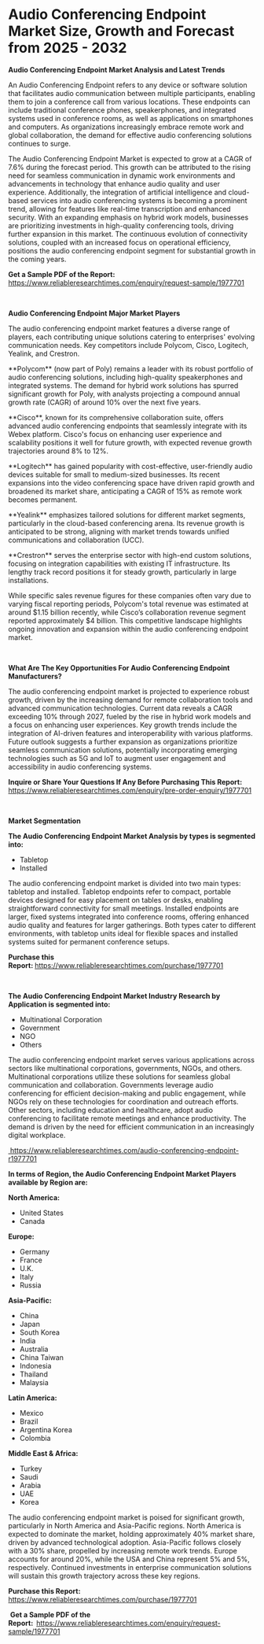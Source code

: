<p><h1>Audio Conferencing Endpoint Market Size, Growth and Forecast from 2025 - 2032</h1></p><p><strong>Audio Conferencing Endpoint Market Analysis and Latest Trends</strong></p>
<p><p>An Audio Conferencing Endpoint refers to any device or software solution that facilitates audio communication between multiple participants, enabling them to join a conference call from various locations. These endpoints can include traditional conference phones, speakerphones, and integrated systems used in conference rooms, as well as applications on smartphones and computers. As organizations increasingly embrace remote work and global collaboration, the demand for effective audio conferencing solutions continues to surge.</p><p>The Audio Conferencing Endpoint Market is expected to grow at a CAGR of 7.6% during the forecast period. This growth can be attributed to the rising need for seamless communication in dynamic work environments and advancements in technology that enhance audio quality and user experience. Additionally, the integration of artificial intelligence and cloud-based services into audio conferencing systems is becoming a prominent trend, allowing for features like real-time transcription and enhanced security. With an expanding emphasis on hybrid work models, businesses are prioritizing investments in high-quality conferencing tools, driving further expansion in this market. The continuous evolution of connectivity solutions, coupled with an increased focus on operational efficiency, positions the audio conferencing endpoint segment for substantial growth in the coming years.</p></p>
<p><strong>Get a Sample PDF of the Report:&nbsp;</strong> <a href="https://www.reliableresearchtimes.com/enquiry/request-sample/1977701?utm_campaign=3325&utm_medium=2&utm_source=Github&utm_content=ia&utm_term=12042025&utm_id=audio-conferencing-endpoint">https://www.reliableresearchtimes.com/enquiry/request-sample/1977701</a></p>
<p>&nbsp;</p>
<p><strong>Audio Conferencing Endpoint Major Market Players</strong></p>
<p><p>The audio conferencing endpoint market features a diverse range of players, each contributing unique solutions catering to enterprises' evolving communication needs. Key competitors include Polycom, Cisco, Logitech, Yealink, and Crestron. </p><p>**Polycom** (now part of Poly) remains a leader with its robust portfolio of audio conferencing solutions, including high-quality speakerphones and integrated systems. The demand for hybrid work solutions has spurred significant growth for Poly, with analysts projecting a compound annual growth rate (CAGR) of around 10% over the next five years.</p><p>**Cisco**, known for its comprehensive collaboration suite, offers advanced audio conferencing endpoints that seamlessly integrate with its Webex platform. Cisco's focus on enhancing user experience and scalability positions it well for future growth, with expected revenue growth trajectories around 8% to 12%.</p><p>**Logitech** has gained popularity with cost-effective, user-friendly audio devices suitable for small to medium-sized businesses. Its recent expansions into the video conferencing space have driven rapid growth and broadened its market share, anticipating a CAGR of 15% as remote work becomes permanent.</p><p>**Yealink** emphasizes tailored solutions for different market segments, particularly in the cloud-based conferencing arena. Its revenue growth is anticipated to be strong, aligning with market trends towards unified communications and collaboration (UCC).</p><p>**Crestron** serves the enterprise sector with high-end custom solutions, focusing on integration capabilities with existing IT infrastructure. Its lengthy track record positions it for steady growth, particularly in large installations.</p><p>While specific sales revenue figures for these companies often vary due to varying fiscal reporting periods, Polycom's total revenue was estimated at around $1.15 billion recently, while Cisco’s collaboration revenue segment reported approximately $4 billion. This competitive landscape highlights ongoing innovation and expansion within the audio conferencing endpoint market.</p></p>
<p>&nbsp;</p>
<p><strong>What Are The Key Opportunities For Audio Conferencing Endpoint Manufacturers?</strong></p>
<p><p>The audio conferencing endpoint market is projected to experience robust growth, driven by the increasing demand for remote collaboration tools and advanced communication technologies. Current data reveals a CAGR exceeding 10% through 2027, fueled by the rise in hybrid work models and a focus on enhancing user experiences. Key growth trends include the integration of AI-driven features and interoperability with various platforms. Future outlook suggests a further expansion as organizations prioritize seamless communication solutions, potentially incorporating emerging technologies such as 5G and IoT to augment user engagement and accessibility in audio conferencing systems.</p></p>
<p><strong>Inquire or Share Your Questions If Any Before Purchasing This Report:</strong> <a href="https://www.reliableresearchtimes.com/enquiry/pre-order-enquiry/1977701?utm_campaign=3325&utm_medium=2&utm_source=Github&utm_content=ia&utm_term=12042025&utm_id=audio-conferencing-endpoint">https://www.reliableresearchtimes.com/enquiry/pre-order-enquiry/1977701</a></p>
<p>&nbsp;</p>
<p><strong>Market Segmentation</strong></p>
<p><strong>The Audio Conferencing Endpoint Market Analysis by types is segmented into:</strong></p>
<p><ul><li>Tabletop</li><li>Installed</li></ul></p>
<p><p>The audio conferencing endpoint market is divided into two main types: tabletop and installed. Tabletop endpoints refer to compact, portable devices designed for easy placement on tables or desks, enabling straightforward connectivity for small meetings. Installed endpoints are larger, fixed systems integrated into conference rooms, offering enhanced audio quality and features for larger gatherings. Both types cater to different environments, with tabletop units ideal for flexible spaces and installed systems suited for permanent conference setups.</p></p>
<p><strong>Purchase this Report:&nbsp;</strong><a href="https://www.reliableresearchtimes.com/purchase/1977701?utm_campaign=3325&utm_medium=2&utm_source=Github&utm_content=ia&utm_term=12042025&utm_id=audio-conferencing-endpoint">https://www.reliableresearchtimes.com/purchase/1977701</a></p>
<p>&nbsp;</p>
<p><strong>The Audio Conferencing Endpoint Market Industry Research by Application is segmented into:</strong></p>
<p><ul><li>Multinational Corporation</li><li>Government</li><li>NGO</li><li>Others</li></ul></p>
<p><p>The audio conferencing endpoint market serves various applications across sectors like multinational corporations, governments, NGOs, and others. Multinational corporations utilize these solutions for seamless global communication and collaboration. Governments leverage audio conferencing for efficient decision-making and public engagement, while NGOs rely on these technologies for coordination and outreach efforts. Other sectors, including education and healthcare, adopt audio conferencing to facilitate remote meetings and enhance productivity. The demand is driven by the need for efficient communication in an increasingly digital workplace.</p></p>
<p><a href="https://www.reliableresearchtimes.com/audio-conferencing-endpoint-r1977701?utm_campaign=3325&utm_medium=2&utm_source=Github&utm_content=ia&utm_term=12042025&utm_id=audio-conferencing-endpoint">&nbsp;https://www.reliableresearchtimes.com/audio-conferencing-endpoint-r1977701</a></p>
<p><strong>In terms of Region, the Audio Conferencing Endpoint Market Players available by Region are:</strong></p>
<p>
    <p> <strong> North America: </strong>
        <ul>
            <li>United States</li>
            <li>Canada</li>
        </ul>
        </p> 
    <p> <strong> Europe: </strong>
        <ul>
            <li>Germany</li>
            <li>France</li>
            <li>U.K.</li>
            <li>Italy</li>
            <li>Russia</li>
        </ul>
        </p> 
    <p> <strong> Asia-Pacific: </strong>
        <ul>
            <li>China</li>
            <li>Japan</li>
            <li>South Korea</li>
            <li>India</li>
            <li>Australia</li>
            <li>China Taiwan</li>
            <li>Indonesia</li>
            <li>Thailand</li>
            <li>Malaysia</li>
        </ul>
        </p> 
    <p> <strong> Latin America: </strong>
        <ul>
            <li>Mexico</li>
            <li>Brazil</li>
            <li>Argentina Korea</li>
            <li>Colombia</li>
        </ul>
        </p> 
    <p> <strong> Middle East & Africa: </strong>
        <ul>
            <li>Turkey</li>
            <li>Saudi</li>
            <li>Arabia</li>
            <li>UAE</li>
            <li>Korea</li>
        </ul>
    </p>
    </p>
<p><p>The audio conferencing endpoint market is poised for significant growth, particularly in North America and Asia-Pacific regions. North America is expected to dominate the market, holding approximately 40% market share, driven by advanced technological adoption. Asia-Pacific follows closely with a 30% share, propelled by increasing remote work trends. Europe accounts for around 20%, while the USA and China represent 5% and 5%, respectively. Continued investments in enterprise communication solutions will sustain this growth trajectory across these key regions.</p></p>
<p><strong>Purchase this Report: </strong><a href="https://www.reliableresearchtimes.com/purchase/1977701?utm_campaign=3325&utm_medium=2&utm_source=Github&utm_content=ia&utm_term=12042025&utm_id=audio-conferencing-endpoint">https://www.reliableresearchtimes.com/purchase/1977701</a></p>
<p>&nbsp;<strong>Get a Sample PDF of the Report:&nbsp;&nbsp;</strong><a href="https://www.reliableresearchtimes.com/enquiry/request-sample/1977701?utm_campaign=3325&utm_medium=2&utm_source=Github&utm_content=ia&utm_term=12042025&utm_id=audio-conferencing-endpoint">https://www.reliableresearchtimes.com/enquiry/request-sample/1977701</a></p>
<p><strong></strong></p>
<p><p></p><p></p><p></p></p>